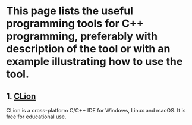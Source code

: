 # This page lists the useful programming tools for C++ programming, preferably with description of the tool or with an example illustrating how to use the tool. 

## 1. [CLion](https://www.jetbrains.com/clion/)

CLion is a cross-platform C/C++ IDE for Windows, Linux and macOS. It is free for educational use.